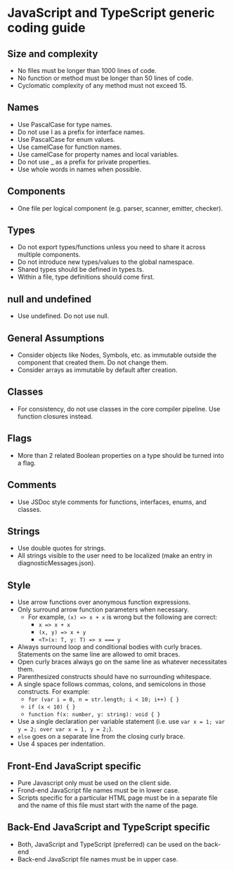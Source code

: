 # JavaScript and TypeScript generic coding guide

## Size and complexity

  * No files must be longer than 1000 lines of code.
  * No function or method must be longer than 50 lines of code.
  * Cyclomatic complexity of any method must not exceed 15.

## Names
  * Use PascalCase for type names.
  * Do not use I as a prefix for interface names.
  * Use PascalCase for enum values.
  * Use camelCase for function names.
  * Use camelCase for property names and local variables.
  * Do not use _ as a prefix for private properties.
  * Use whole words in names when possible.

## Components
  * One file per logical component (e.g. parser, scanner, emitter, checker).

## Types
  * Do not export types/functions unless you need to share it across multiple components.
  * Do not introduce new types/values to the global namespace.
  * Shared types should be defined in types.ts.
  * Within a file, type definitions should come first.

## null and undefined
  * Use undefined. Do not use null.

## General Assumptions
  * Consider objects like Nodes, Symbols, etc. as immutable outside the component that created them. Do not change them.
  * Consider arrays as immutable by default after creation.

## Classes
  * For consistency, do not use classes in the core compiler pipeline. Use function closures instead.

## Flags
  * More than 2 related Boolean properties on a type should be turned into a flag.

## Comments
  * Use JSDoc style comments for functions, interfaces, enums, and classes.

## Strings
  * Use double quotes for strings.
  * All strings visible to the user need to be localized (make an entry in diagnosticMessages.json).

## Style
  * Use arrow functions over anonymous function expressions.
  * Only surround arrow function parameters when necessary.
     * For example, `(x) => x + x` is wrong but the following are correct:
       * `x => x + x`
       * `(x, y) => x + y`
       * `<T>(x: T, y: T) => x === y`
  * Always surround loop and conditional bodies with curly braces. Statements on the same line are allowed to omit braces.
  * Open curly braces always go on the same line as whatever necessitates them.
  * Parenthesized constructs should have no surrounding whitespace.
  * A single space follows commas, colons, and semicolons in those constructs. For example:
       * `for (var i = 0, n = str.length; i < 10; i++) { }`
       * `if (x < 10) { }`
       * `function f(x: number, y: string): void { }`
 * Use a single declaration per variable statement (i.e. use `var x = 1; var y = 2; over var x = 1, y = 2;`).
 * `else` goes on a separate line from the closing curly brace.
 * Use 4 spaces per indentation.

## Front-End JavaScript specific

 * Pure Javascript only must be used on the client side.
 * Frond-end JavaScript file names must be in lower case.
 * Scripts specific for a particular HTML page must be in a separate file and the name of this file must start with the name of the page.

## Back-End JavaScript and TypeScript specific

 * Both, JavaScript and TypeScript (preferred) can be used on the back-end
 * Back-end JavaScript file names must be in upper case.
